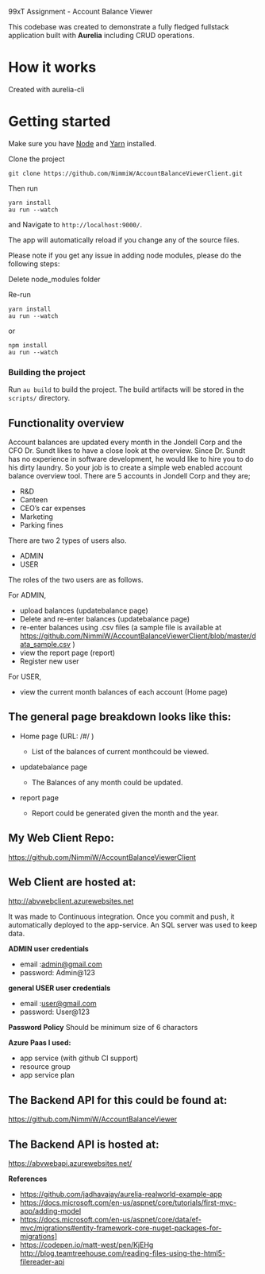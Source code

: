 99xT Assignment - Account Balance Viewer

This codebase was created to demonstrate a fully fledged fullstack application built with **Aurelia** including CRUD operations.



# How it works

Created with aurelia-cli

# Getting started

Make sure you have [Node](https://nodejs.org/) and [Yarn](https://yarnpkg.com/) installed. 

Clone the project

`git clone https://github.com/NimmiW/AccountBalanceViewerClient.git`

Then run 
```
yarn install
au run --watch
```
and Navigate to `http://localhost:9000/`. 

The app will automatically reload if you change any of the source files.

Please note if you get any issue in adding node modules, please do the following steps:

Delete node_modules folder

Re-run
 ```
yarn install
au run --watch
```

or
```
npm install
au run --watch
```

### Building the project
Run `au build` to build the project. The build artifacts will be stored in the `scripts/` directory.

## Functionality overview

Account balances are updated every month in the Jondell Corp and the CFO Dr. Sundt likes to have a close look at the overview. Since Dr. Sundt has no experience in software development, he would like to hire you to do his dirty laundry. So your job is to create a simple web enabled
account balance overview tool. There are 5 accounts in Jondell Corp and they are;
- R&D
- Canteen
- CEO’s car expenses
- Marketing
- Parking fines

There are two 2 types of users also.
- ADMIN
- USER

The roles of the two users are as follows.

For ADMIN,
- upload balances (updatebalance page)
- Delete and re-enter balances (updatebalance page)
- re-enter balances using .csv files (a sample file is available at https://github.com/NimmiW/AccountBalanceViewerClient/blob/master/data_sample.csv )
- view the report page (report)
- Register new user

For USER,
- view the current month balances of each account (Home page)


## The general page breakdown looks like this:

- Home page (URL: /#/ )
    - List of the balances of current monthcould be viewed.

- updatebalance page
    - The Balances of any month could be updated.

- report page
    - Report could be generated given the month and the year.



## My Web Client Repo:
https://github.com/NimmiW/AccountBalanceViewerClient

## Web Client are hosted at:
http://abvwebclient.azurewebsites.net

It was made to Continuous integration. Once you commit and push, it automatically deployed to the app-service. An SQL server was used to keep data. 

**ADMIN user credentials**
- email :admin@gmail.com 
- password: Admin@123

**general USER user credentials**
- email :user@gmail.com 
- password: User@123

**Password Policy**
Should be minimum size of 6 charactors

**Azure Paas I used:**
- app service (with github CI support)
- resource group
- app service plan

## The Backend API for this could be found at:
https://github.com/NimmiW/AccountBalanceViewer

## The Backend API is hosted at:
https://abvwebapi.azurewebsites.net/

**References**
- https://github.com/jadhavajay/aurelia-realworld-example-app
- https://docs.microsoft.com/en-us/aspnet/core/tutorials/first-mvc-app/adding-model
- https://docs.microsoft.com/en-us/aspnet/core/data/ef-mvc/migrations#entity-framework-core-nuget-packages-for-migrations]
- https://codepen.io/matt-west/pen/KjEHg
http://blog.teamtreehouse.com/reading-files-using-the-html5-filereader-api

<br />
